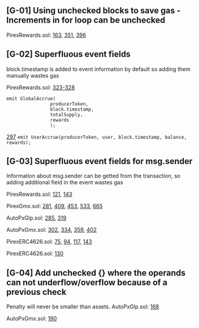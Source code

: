 ## [G-01] Using unchecked blocks to save gas - Increments in for loop can be unchecked
PirexRewards.sol: [163](https://github.com/code-423n4/2022-11-redactedcartel/blob/main/src/PirexRewards.sol#L163), [351](https://github.com/code-423n4/2022-11-redactedcartel/blob/main/src/PirexRewards.sol#L351), [396](https://github.com/code-423n4/2022-11-redactedcartel/blob/main/src/PirexRewards.sol#L396)

## [G-02] Superfluous event fields
block.timestamp is added to event information by default so adding them manually wastes gas

PirexRewards.sol: [323-328](https://github.com/code-423n4/2022-11-redactedcartel/blob/main/src/PirexRewards.sol#L323-L328)
```            
emit GlobalAccrue(
                producerToken,
                block.timestamp,
                totalSupply,
                rewards
                );
```

[297](https://github.com/code-423n4/2022-11-redactedcartel/blob/main/src/PirexRewards.sol#L297)
`emit UserAccrue(producerToken, user, block.timestamp, balance, rewards);`

## [G-03] Superfluous event fields for msg.sender
Information about msg.sender can be getted from the transaction, so adding additional field in the event wastes gas

PirexRewards.sol: [121](https://github.com/code-423n4/2022-11-redactedcartel/blob/main/src/PirexRewards.sol#L121), [143](https://github.com/code-423n4/2022-11-redactedcartel/blob/main/src/PirexRewards.sol#L143)

PirexGmx.sol: [281](https://github.com/code-423n4/2022-11-redactedcartel/blob/main/src/PirexGmx.sol#L281), [409](https://github.com/code-423n4/2022-11-redactedcartel/blob/main/src/PirexGmx.sol#L409), [453](https://github.com/code-423n4/2022-11-redactedcartel/blob/main/src/PirexGmx.sol#L453), [533](https://github.com/code-423n4/2022-11-redactedcartel/blob/main/src/PirexGmx.sol#L533), [665](https://github.com/code-423n4/2022-11-redactedcartel/blob/main/src/PirexGmx.sol#L665)

AutoPxGlp.sol: [285](https://github.com/code-423n4/2022-11-redactedcartel/blob/main/src/vaults/AutoPxGlp.sol#L285), [319](https://github.com/code-423n4/2022-11-redactedcartel/blob/main/src/vaults/AutoPxGlp.sol#L319)

AutoPxGmx.sol: [302](https://github.com/code-423n4/2022-11-redactedcartel/blob/main/src/vaults/AutoPxGmx.sol#L302), [334](https://github.com/code-423n4/2022-11-redactedcartel/blob/main/src/vaults/AutoPxGmx.sol#L334), [359](https://github.com/code-423n4/2022-11-redactedcartel/blob/main/src/vaults/AutoPxGmx.sol#L359), [402](https://github.com/code-423n4/2022-11-redactedcartel/blob/main/src/vaults/AutoPxGmx.sol#L402)


PirexERC4626.sol: [75](https://github.com/code-423n4/2022-11-redactedcartel/blob/main/src/vaults/PirexERC4626.sol#L75), [94](https://github.com/code-423n4/2022-11-redactedcartel/blob/main/src/vaults/PirexERC4626.sol#L94), [117](https://github.com/code-423n4/2022-11-redactedcartel/blob/main/src/vaults/PirexERC4626.sol#L117), [143](https://github.com/code-423n4/2022-11-redactedcartel/blob/main/src/vaults/PirexERC4626.sol#L143)


PirexERC4626.sol: [130](https://github.com/code-423n4/2022-11-redactedcartel/blob/main/src/vaults/PxGmxReward.sol#L130)

## [G-04] Add unchecked {} where the operands can not underflow/overflow because of a previous check
Penalty will never be smaller than assets.
AutoPxGlp.sol: [168](https://github.com/code-423n4/2022-11-redactedcartel/blob/main/src/vaults/AutoPxGlp.sol#L168)

AutoPxGmx.sol: [190](https://github.com/code-423n4/2022-11-redactedcartel/blob/main/src/vaults/AutoPxGmx.sol#L190)
